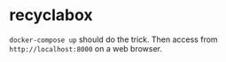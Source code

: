 # recyclabox

`docker-compose up` should do the trick. Then access from `http://localhost:8000` on a web browser.
